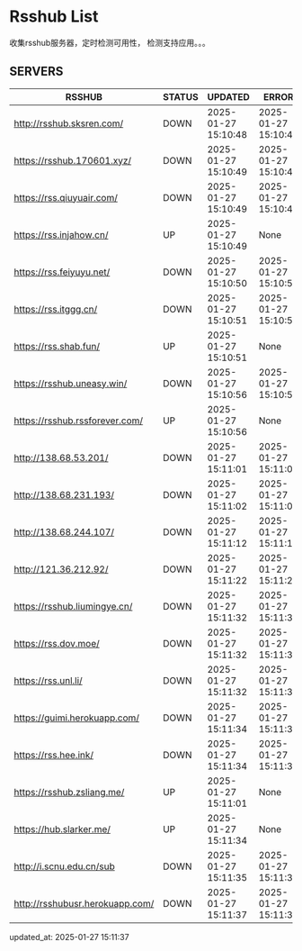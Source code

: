 # Rsshub List

收集rsshub服务器，定时检测可用性， 检测支持应用。。。


## SERVERS

|  RSSHUB   | STATUS  | UPDATED  | ERROR  | TWITTER |  
|  ----  | ----  | ----  | ----  | ---- |  
| http://rsshub.sksren.com/ | DOWN | 2025-01-27 15:10:48 | 2025-01-27 15:10:48 |  
| https://rsshub.170601.xyz/ | DOWN | 2025-01-27 15:10:49 | 2025-01-27 15:10:49 |  
| https://rss.qiuyuair.com/ | DOWN | 2025-01-27 15:10:49 | 2025-01-27 15:10:49 |  
| https://rss.injahow.cn/ | UP | 2025-01-27 15:10:49 | None ||  
| https://rss.feiyuyu.net/ | DOWN | 2025-01-27 15:10:50 | 2025-01-27 15:10:50 |  
| https://rss.itggg.cn/ | DOWN | 2025-01-27 15:10:51 | 2025-01-27 15:10:51 |  
| https://rss.shab.fun/ | UP | 2025-01-27 15:10:51 | None ||  
| https://rsshub.uneasy.win/ | DOWN | 2025-01-27 15:10:56 | 2025-01-27 15:10:56 |  
| https://rsshub.rssforever.com/ | UP | 2025-01-27 15:10:56 | None ||  
| http://138.68.53.201/ | DOWN | 2025-01-27 15:11:01 | 2025-01-27 15:11:01 |  
| http://138.68.231.193/ | DOWN | 2025-01-27 15:11:02 | 2025-01-27 15:11:02 |  
| http://138.68.244.107/ | DOWN | 2025-01-27 15:11:12 | 2025-01-27 15:11:12 |  
| http://121.36.212.92/ | DOWN | 2025-01-27 15:11:22 | 2025-01-27 15:11:22 |  
| https://rsshub.liumingye.cn/ | DOWN | 2025-01-27 15:11:32 | 2025-01-27 15:11:32 |  
| https://rss.dov.moe/ | DOWN | 2025-01-27 15:11:32 | 2025-01-27 15:11:32 |  
| https://rss.unl.li/ | DOWN | 2025-01-27 15:11:32 | 2025-01-27 15:11:32 |  
| https://guimi.herokuapp.com/ | DOWN | 2025-01-27 15:11:34 | 2025-01-27 15:11:34 |  
| https://rss.hee.ink/ | DOWN | 2025-01-27 15:11:34 | 2025-01-27 15:11:34 |  
| https://rsshub.zsliang.me/ | UP | 2025-01-27 15:11:01 | None |OK|  
| https://hub.slarker.me/ | UP | 2025-01-27 15:11:34 | None ||  
| http://i.scnu.edu.cn/sub | DOWN | 2025-01-27 15:11:35 | 2025-01-27 15:11:35 |  
| http://rsshubusr.herokuapp.com/ | DOWN | 2025-01-27 15:11:37 | 2025-01-27 15:11:37 |  
  

updated_at: 2025-01-27 15:11:37  
